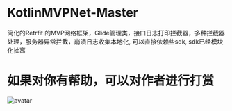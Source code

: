 # KotlinMVPNet-Master
简化的Retrfit 的MVP网络框架，Glide管理类，接口日志打印拦截器，多种拦截器处理，服务器异常拦截，崩溃日志收集本地化, 可以直接依赖些sdk, sdk已经模块化抽离

# 如果对你有帮助，可以对作者进行打赏

![avatar](http://image.gylmvip.club/Fii7wI6NqbXqFMLg0ZWMiYCA1wEA)
